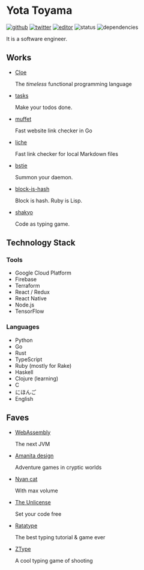 # Yota Toyama

[![github](https://img.shields.io/badge/github-raviqqe-red.svg?style=flat-square)](https://github.com/raviqqe)
[![twitter](https://img.shields.io/badge/twitter-raviqqe-blue.svg?style=flat-square)](https://twitter.com/raviqqe)
[![editor](https://img.shields.io/badge/editor-vim-brightgreen.svg?style=flat-square)](https://github.com/neovim/neovim)
![status](https://img.shields.io/badge/status-alive-green.svg?style=flat-square)
![dependencies](https://img.shields.io/badge/dependencies-coffee-lightgrey.svg?style=flat-square)

It is a software engineer.

## Works

- [Cloe](https://github.com/cloe-lang/cloe)

  The _timeless_ functional programming language

- [tasks](https://tasks.code2d.net)

  Make your todos done.

- [muffet](https://github.com/raviqqe/muffet)

  Fast website link checker in Go

- [liche](https://github.com/raviqqe/liche)

  Fast link checker for local Markdown files

- [bstie](https://github.com/raviqqe/bstie)

  Summon your daemon.

- [block-is-hash](https://github.com/raviqqe/block-is-hash)

  Block is hash. Ruby is Lisp.

- [shakyo](https://github.com/raviqqe/shakyo)

  Code as typing game.

## Technology Stack

### Tools

- Google Cloud Platform
- Firebase
- Terraform
- React / Redux
- React Native
- Node.js
- TensorFlow

### Languages

- Python
- Go
- Rust
- TypeScript
- Ruby (mostly for Rake)
- Haskell
- Clojure (learning)
- C
- にほんご
- English

## Faves

- [WebAssembly](https://webassembly.org)

  The next JVM

- [Amanita design](http://amanita-design.net/)

  Adventure games in cryptic worlds

- [Nyan cat](http://www.nyan.cat/)

  With max volume

- [The Unlicense](https://unlicense.org)

  Set your code free

- [Ratatype](http://www.ratatype.com/)

  The best typing tutorial & game ever

- [ZType](http://zty.pe)

  A cool typing game of shooting
